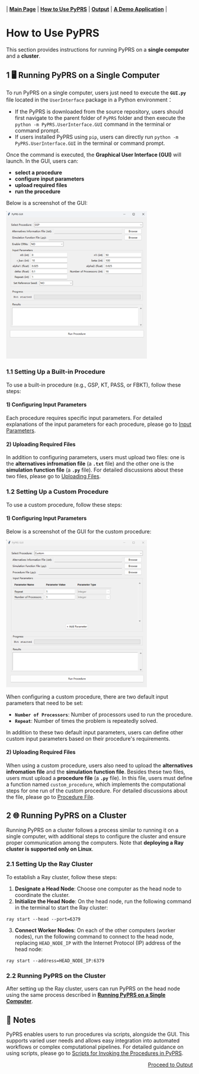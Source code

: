 | [**Main Page**](../README.md) | [**How to Use PyPRS**](How%20to%20Use%20PyPRS.md) | [**Output**](Output.md) | [**A Demo Application**](A%20Demo%20Application.md) |
# How to Use PyPRS
This section provides instructions for running PyPRS on a **single computer** and a **cluster**.

## 1 🖥️ Running PyPRS on a Single Computer <a name="h1"></a>
To run PyPRS on a single computer, users just need to execute the **`GUI.py`** file located in the `UserInterface` package in a Python environment： 
- If the PyPRS is downloaded from the source repository,  users should first navigate to the parent folder of `PyPRS` folder and then execute the `python -m PyPRS.UserInterface.GUI` command in the terminal or command prompt.
- If users installed PyPRS using `pip`, users can directly run `python -m PyPRS.UserInterface.GUI` in the terminal or command prompt.

Once the command is executed, the **Graphical User Interface (GUI)** will launch. In the GUI, users can:
- **select a procedure**
- **configure input parameters**
- **upload required files**
- **run the procedure**

Below is a screenshot of the GUI:

  <img width="379.52" height="396.8" alt="image" src="Screenshot/GUI_main.png" />
  
### 1.1 Setting Up a Built-in Procedure
To use a built-in procedure (e.g., GSP, KT, PASS, or FBKT), follow these steps:

#### 1) Configuring Input Parameters
Each procedure requires specific input parameters.  For detailed explanations of the input parameters for each procedure, please go to <a name="IP" href="./Input Parameters.md">Input Parameters</a>.

#### 2) Uploading Required Files
In addition to configuring parameters, users must upload two files: one is the **alternatives infromation file** (a **`.txt`** file) and the other one is the **simulation function file** (a **`.py`** file). For detailed discussions about these two files, please go to <a name="UF" href="./Uploading Files.md">Uploading Files</a>.



### 1.2 Setting Up a Custom Procedure
To use a custom procedure, follow these steps:

#### 1) Configuring Input Parameters
Below is a screenshot of the GUI for the custom procedure:

  <img width="379.52" height="396.8" alt="image" src="Screenshot/Custom_main.png" />


When configuring a custom procedure, there are two default input parameters that need to be set:

- **`Number of Processors`**: Number of processors used to run the procedure.
- **`Repeat`**: Number of times the problem is repeatedly solved.

In addition to these two default input parameters, users can define other custom input parameters based on their procedure's requirements.

#### 2) Uploading Required Files

When using a custom procedure, users also need to upload the **alternatives infromation file** and the **simulation function file**. Besides these two files, users must upload a **procedure file** (a **`.py`** file). In this file, users must define a function named `custom_procedure`, which implements the computational steps for one run of the custom procedure.  For detailed discussions about the file, please go to <a href="./Procedure File.md" name="PF">Procedure File</a>.
## 2 🌐 Running PyPRS on a Cluster
Running PyPRS on a cluster follows a process similar to running it on a single computer, with additional steps to configure the cluster and ensure proper communication among the computers. Note that **deploying a Ray cluster is supported only on Linux**.
### 2.1 Setting Up the Ray Cluster
To establish a Ray cluster, follow these steps:

1. **Designate a Head Node**: Choose one computer as the head node to coordinate the cluster.
2. **Initialize the Head Node**: On the head node, run the following command in the terminal to start the Ray cluster:
```bush
ray start --head --port=6379
```
3. **Connect Worker Nodes**: On each of the other computers (worker nodes), run the following command to connect to the head node, replacing `HEAD_NODE_IP` with the Internet Protocol (IP) address of the head node:
```bush
ray start --address=HEAD_NODE_IP:6379
```
### 2.2 Running PyPRS on the Cluster
After setting up the Ray cluster, users can run PyPRS on the head node using the same process described in <a href="#h1">**Running PyPRS on a Single Computer**</a>. 
## 📖 Notes

PyPRS enables users to run procedures via scripts, alongside the GUI. This supports varied user needs and allows easy integration into automated workflows or complex computational pipelines. For detailed guidance on using scripts, please go to <a href="Scripts for Invoking the Procedures in PyPRS.md">Scripts for Invoking the Procedures in PyPRS</a>.

<p align="right"><a href="./Output.md"> Proceed to Output</a></p>

